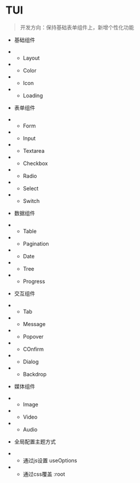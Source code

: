 # TUI

> 开发方向：保持基础表单组件上，新增个性化功能

- 基础组件
- - Layout
- - Color
- - Icon
- - Loading

- 表单组件
- - Form
- - Input
- - Textarea
- - Checkbox
- - Radio
- - Select
- - Switch

- 数据组件
- - Table
- - Pagination
- - Date
- - Tree
- - Progress

- 交互组件
- - Tab
- - Message
- - Popover
- - COnfirm
- - Dialog
- - Backdrop

- 媒体组件
- - Image
- - Video
- - Audio

- 全局配置主题方式
- - 通过js设置 useOptions
- - 通过css覆盖 :root